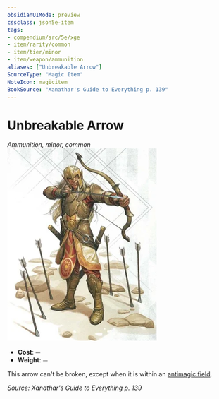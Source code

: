 ```yaml
---
obsidianUIMode: preview
cssclass: json5e-item
tags:
- compendium/src/5e/xge
- item/rarity/common
- item/tier/minor
- item/weapon/ammunition
aliases: ["Unbreakable Arrow"]
SourceType: "Magic Item"
NoteIcon: magicitem
BookSource: "Xanathar's Guide to Everything p. 139"
---
```

# Unbreakable Arrow
*Ammunition, minor, common*  
![](https://raw.githubusercontent.com/5etools-mirror-2/5etools-img/main/items/XGE/Unbreakable%20Arrow.webp#right)  

- **Cost**: ⏤
- **Weight**: ⏤

This arrow can't be broken, except when it is within an [antimagic field](/2-Mechanics/CLI/spells/antimagic-field.md).

*Source: Xanathar's Guide to Everything p. 139*